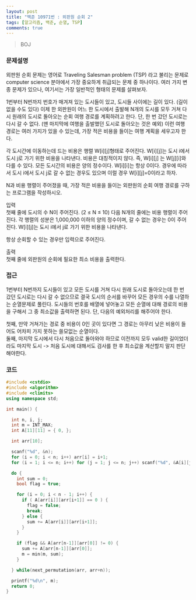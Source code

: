 ```yaml
---
layout: post
title: "백준 10971번 : 외판원 순회 2"
tags: [알고리즘, 백준, 순열, TSP]
comments: true
---
```


> BOJ  

### 문제설명  
외판원 순회 문제는 영어로 Traveling Salesman problem (TSP) 라고 불리는 문제로 computer science 분야에서 가장 중요하게 취급되는 문제 중 하나이다. 여러 가지 변종 문제가 있으나, 여기서는 가장 일반적인 형태의 문제를 살펴보자.  

1번부터 N번까지 번호가 매겨져 있는 도시들이 있고, 도시들 사이에는 길이 있다. (길이 없을 수도 있다) 이제 한 외판원이 어느 한 도시에서 출발해 N개의 도시를 모두 거쳐 다시 원래의 도시로 돌아오는 순회 여행 경로를 계획하려고 한다. 단, 한 번 갔던 도시로는 다시 갈 수 없다. (맨 마지막에 여행을 출발했던 도시로 돌아오는 것은 예외) 이런 여행 경로는 여러 가지가 있을 수 있는데, 가장 적은 비용을 들이는 여행 계획을 세우고자 한다.  

각 도시간에 이동하는데 드는 비용은 행렬 W[i][j]형태로 주어진다. W[i][j]는 도시 i에서 도시 j로 가기 위한 비용을 나타낸다. 비용은 대칭적이지 않다. 즉, W[i][j] 는 W[j][i]와 다를 수 있다. 모든 도시간의 비용은 양의 정수이다. W[i][i]는 항상 0이다. 경우에 따라서 도시 i에서 도시 j로 갈 수 없는 경우도 있으며 이럴 경우 W[i][j]=0이라고 하자.  

N과 비용 행렬이 주어졌을 때, 가장 적은 비용을 들이는 외판원의 순회 여행 경로를 구하는 프로그램을 작성하시오.  

입력  
첫째 줄에 도시의 수 N이 주어진다. (2 ≤ N ≤ 10) 다음 N개의 줄에는 비용 행렬이 주어진다. 각 행렬의 성분은 1,000,000 이하의 양의 정수이며, 갈 수 없는 경우는 0이 주어진다. W[i][j]는 도시 i에서 j로 가기 위한 비용을 나타낸다.  

항상 순회할 수 있는 경우만 입력으로 주어진다.  

출력  
첫째 줄에 외판원의 순회에 필요한 최소 비용을 출력한다.  

### 접근  
1번부터 N번까지 도시들이 있고 모든 도시를 거쳐 다시 원래 도시로 돌아오는데 한 번 갔던 도시로는 다시 갈 수 없으므로 결국 도시의 순서를 바꾸어 모든 경우의 수를 나열하는 순열문제로 풀린다. 도시들의 번호를 배열에 넣어놓고 모든 순열에 대해 경로의 비용을 구해서 그 중 최소값을 출력하면 된다. 단, 다음의 예외처리를 해주어야 한다.  

첫째, 만약 거쳐가는 경로 중 비용이 0인 곳이 있다면 그 경로는 아무리 낮은 비용이 들어도 어차피 가지 못하는 쓸모없는 순열이다.  
둘째, 마지막 도시에서 다시 처음으로 돌아와야 하므로 이전까지 모두 valid한 길이었더라도 마지막 도시 -> 처음 도시에 대해서도 검사를 한 후 최소값을 계산할지 말지 판단해야한다.  

### 코드  
~~~c++
#include <cstdio>
#include <algorithm>
#include <climits>
using namespace std;

int main() {

  int n, i, j;
  int m = INT_MAX;
  int A[11][11] = { 0, };

  int arr[10];

  scanf("%d", &n);
  for (i = 0; i < n; i++) arr[i] = i+1;
  for (i = 1; i <= n; i++) for (j = 1; j <= n; j++) scanf("%d", &A[i][j]);

  do {
    int sum = 0;
    bool flag = true;

    for (i = 0; i < n - 1; i++) {
      if ( A[arr[i]][arr[i+1]] == 0 ) {
        flag = false;
        break;
      } else {
        sum += A[arr[i]][arr[i+1]];
      }
    }

    if (flag && A[arr[n-1]][arr[0]] != 0) {
      sum += A[arr[n-1]][arr[0]];
      m = min(m, sum);
    }

  } while(next_permutation(arr, arr+n));

  printf("%d\n", m);
  return 0;
}
~~~